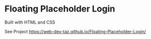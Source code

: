 # Floating Placeholder Login

Built with
HTML and CSS

See Project
https://web-dev-taz.github.io/Floating-Placeholder-Login/
